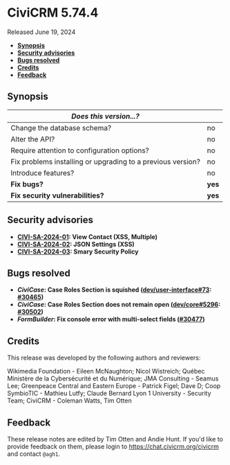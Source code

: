 # CiviCRM 5.74.4

Released June 19, 2024

- **[Synopsis](#synopsis)**
- **[Security advisories](#security)**
- **[Bugs resolved](#bugs)**
- **[Credits](#credits)**
- **[Feedback](#feedback)**

## <a name="synopsis"></a>Synopsis

| *Does this version...?*                                         |          |
| --------------------------------------------------------------- | -------- |
| Change the database schema?                                     | no       |
| Alter the API?                                                  | no       |
| Require attention to configuration options?                     | no       |
| Fix problems installing or upgrading to a previous version?     | no       |
| Introduce features?                                             | no       |
| **Fix bugs?**                                                   | **yes**  |
| **Fix security vulnerabilities?**                               | **yes**  |

## <a name="security"></a>Security advisories

* **[CIVI-SA-2024-01](https://civicrm.org/advisory/civi-sa-2024-01-view-contact-xss): View Contact (XSS, Multiple)**
* **[CIVI-SA-2024-02](https://civicrm.org/advisory/civi-sa-2024-02-json-settings-xss): JSON Settings (XSS)**
* **[CIVI-SA-2024-03](https://civicrm.org/advisory/civi-sa-2024-03-smarty-security-policy): Smary Security Policy**

## <a name="bugs"></a>Bugs resolved

* **_CiviCase_: Case Roles Section is squished ([dev/user-interface#73](https://lab.civicrm.org/dev/user-interface/-/issues/73): [#30465](https://github.com/civicrm/civicrm-core/pull/30465))**
* **_CiviCase_: Case Roles Section does not remain open ([dev/core#5296](https://lab.civicrm.org/dev/core/-/issues/5296): [#30502](https://github.com/civicrm/civicrm-core/pull/30502))**
* **_FormBuilder_: Fix console error with multi-select fields ([#30477](https://github.com/civicrm/civicrm-core/pull/30477))**

## <a name="credits"></a>Credits

This release was developed by the following authors and reviewers:

Wikimedia Foundation - Eileen McNaughton; Nicol Wistreich; Québec Ministère de la Cybersécurité et du Numérique; JMA
Consulting - Seamus Lee; Greenpeace Central and Eastern Europe - Patrick Figel; Dave D; Coop SymbioTIC - Mathieu Lutfy;
Claude Bernard Lyon 1 University - Security Team; CiviCRM - Coleman Watts, Tim Otten

## <a name="feedback"></a>Feedback

These release notes are edited by Tim Otten and Andie Hunt.  If you'd like to
provide feedback on them, please login to https://chat.civicrm.org/civicrm and
contact `@agh1`.
